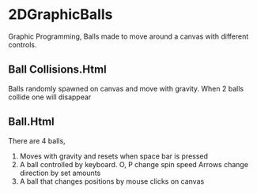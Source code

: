 # 2DGraphicBalls
Graphic Programming, Balls made to move around a canvas with different controls.


Ball Collisions.Html
---------------------------
Balls randomly spawned on canvas and move with gravity.
When 2 balls collide one will disappear

Ball.Html
-------------------------
There are 4 balls,

1. Moves with gravity and resets when space bar is pressed
2. A ball controlled by keyboard.
        O, P change spin speed
        Arrows change direction by set amounts
3. A ball that changes positions by mouse clicks on canvas
